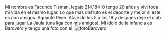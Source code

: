 Mi nombre es Facundo Tisman, legajo 214.184-0 tengo 20 años y vivi toda mi vida en el mismo lugar. Lo que mas disfruto es el deporte y mejor si este es con amigos. Aguante River. 
Atajé de los 5 a los 16 y despues deje el club para jugar La Jaula (una liga con mis amigos). Mi idolo de la infancia es Barovero y tengo una foto con el. 
![fotoBarovero](https://github.com/user-attachments/assets/7bdd53ba-703f-429d-aabe-6a1178b410c6)
